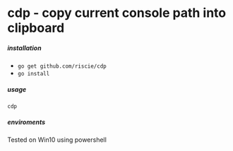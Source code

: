 # cdp - copy current console path into clipboard

##### installation
* `go get github.com/riscie/cdp`
* `go install`

##### usage
`cdp`

##### enviroments
Tested on Win10 using powershell



